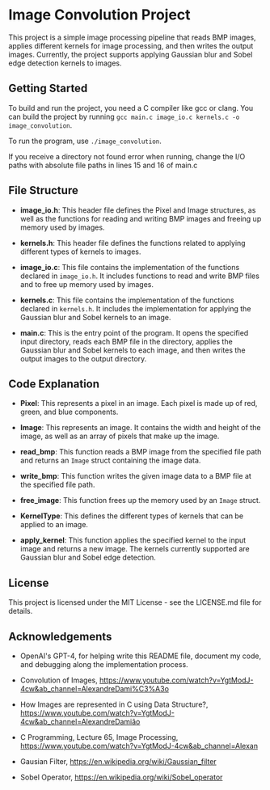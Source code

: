 # Image Convolution Project

This project is a simple image processing pipeline that reads BMP images, applies different kernels for image processing, and then writes the output images. Currently, the project supports applying Gaussian blur and Sobel edge detection kernels to images.

## Getting Started

To build and run the project, you need a C compiler like gcc or clang. You can build the project by running `gcc main.c image_io.c kernels.c -o image_convolution`.

To run the program, use `./image_convolution`.

If you receive a directory not found error when running, change the I/O paths with absolute file paths in lines 15 and 16 of main.c

## File Structure

- **image_io.h**: This header file defines the Pixel and Image structures, as well as the functions for reading and writing BMP images and freeing up memory used by images.

- **kernels.h**: This header file defines the functions related to applying different types of kernels to images.

- **image_io.c**: This file contains the implementation of the functions declared in `image_io.h`. It includes functions to read and write BMP files and to free up memory used by images.

- **kernels.c**: This file contains the implementation of the functions declared in `kernels.h`. It includes the implementation for applying the Gaussian blur and Sobel kernels to an image.

- **main.c**: This is the entry point of the program. It opens the specified input directory, reads each BMP file in the directory, applies the Gaussian blur and Sobel kernels to each image, and then writes the output images to the output directory.

## Code Explanation

- **Pixel**: This represents a pixel in an image. Each pixel is made up of red, green, and blue components.

- **Image**: This represents an image. It contains the width and height of the image, as well as an array of pixels that make up the image.

- **read_bmp**: This function reads a BMP image from the specified file path and returns an `Image` struct containing the image data.

- **write_bmp**: This function writes the given image data to a BMP file at the specified file path.

- **free_image**: This function frees up the memory used by an `Image` struct.

- **KernelType**: This defines the different types of kernels that can be applied to an image.

- **apply_kernel**: This function applies the specified kernel to the input image and returns a new image. The kernels currently supported are Gaussian blur and Sobel edge detection.

## License

This project is licensed under the MIT License - see the LICENSE.md file for details.

## Acknowledgements
- OpenAI's GPT-4, for helping write this README file, document my code, and debugging along the implementation process.

- Convolution of Images, https://www.youtube.com/watch?v=YgtModJ-4cw&ab_channel=AlexandreDami%C3%A3o

- How Images are represented in C using Data Structure?, https://www.youtube.com/watch?v=YgtModJ-4cw&ab_channel=AlexandreDamião

- C Programming, Lecture 65, Image Processing, https://www.youtube.com/watch?v=YgtModJ-4cw&ab_channel=Alexan 

- Gausian Filter, https://en.wikipedia.org/wiki/Gaussian_filter

- Sobel Operator, https://en.wikipedia.org/wiki/Sobel_operator



